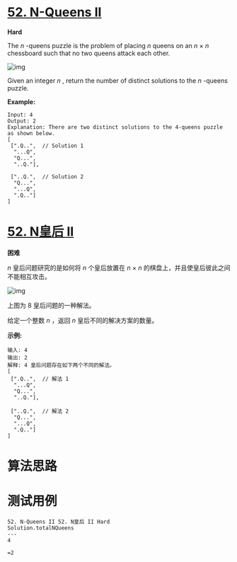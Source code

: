 # [52. N-Queens II][enTitle]

**Hard**

The  *n* -queens puzzle is the problem of placing  *n*  queens on an  *n* × *n*  chessboard such that no two queens attack each other.

![img](https://assets.leetcode.com/uploads/2018/10/12/8-queens.png)

Given an integer  *n* , return the number of distinct solutions to the  *n* -queens puzzle.

**Example:** 

```
Input: 4
Output: 2
Explanation: There are two distinct solutions to the 4-queens puzzle as shown below.
[
 [".Q..",  // Solution 1
  "...Q",
  "Q...",
  "..Q."],

 ["..Q.",  // Solution 2
  "Q...",
  "...Q",
  ".Q.."]
]

```
# [52. N皇后 II][cnTitle]

**困难**

 *n* 皇后问题研究的是如何将  *n*  个皇后放置在  *n* × *n*  的棋盘上，并且使皇后彼此之间不能相互攻击。

![img](https://assets.leetcode-cn.com/aliyun-lc-upload/uploads/2018/10/12/8-queens.png)

上图为 8 皇后问题的一种解法。

给定一个整数  *n* ，返回  *n*  皇后不同的解决方案的数量。

**示例:** 

```
输入: 4
输出: 2
解释: 4 皇后问题存在如下两个不同的解法。
[
 [".Q..",  // 解法 1
  "...Q",
  "Q...",
  "..Q."],

 ["..Q.",  // 解法 2
  "Q...",
  "...Q",
  ".Q.."]
]

```


# 算法思路

# 测试用例
```
52. N-Queens II 52. N皇后 II Hard
Solution.totalNQueens
---
4

=2
```

[enTitle]: https://leetcode.com/problems/n-queens-ii/
[cnTitle]: https://leetcode-cn.com/problems/n-queens-ii/

